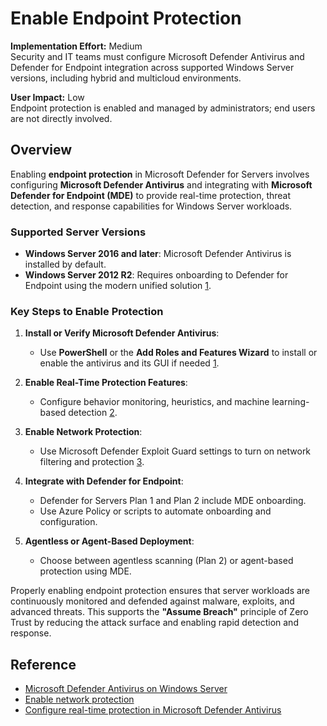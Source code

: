 # Enable Endpoint Protection

**Implementation Effort:** Medium  
Security and IT teams must configure Microsoft Defender Antivirus and Defender for Endpoint integration across supported Windows Server versions, including hybrid and multicloud environments.

**User Impact:** Low  
Endpoint protection is enabled and managed by administrators; end users are not directly involved.

## Overview

Enabling **endpoint protection** in Microsoft Defender for Servers involves configuring **Microsoft Defender Antivirus** and integrating with **Microsoft Defender for Endpoint (MDE)** to provide real-time protection, threat detection, and response capabilities for Windows Server workloads.

### Supported Server Versions

- **Windows Server 2016 and later**: Microsoft Defender Antivirus is installed by default.
- **Windows Server 2012 R2**: Requires onboarding to Defender for Endpoint using the modern unified solution [1](https://learn.microsoft.com/en-us/defender-endpoint/microsoft-defender-antivirus-on-windows-server).

### Key Steps to Enable Protection

1. **Install or Verify Microsoft Defender Antivirus**:
   - Use **PowerShell** or the **Add Roles and Features Wizard** to install or enable the antivirus and its GUI if needed [1](https://learn.microsoft.com/en-us/defender-endpoint/microsoft-defender-antivirus-on-windows-server).

2. **Enable Real-Time Protection Features**:
   - Configure behavior monitoring, heuristics, and machine learning-based detection [2](https://learn.microsoft.com/en-us/defender-endpoint/configure-real-time-protection-microsoft-defender-antivirus).

3. **Enable Network Protection**:
   - Use Microsoft Defender Exploit Guard settings to turn on network filtering and protection [3](https://learn.microsoft.com/en-us/defender-endpoint/enable-network-protection).

4. **Integrate with Defender for Endpoint**:
   - Defender for Servers Plan 1 and Plan 2 include MDE onboarding.
   - Use Azure Policy or scripts to automate onboarding and configuration.

5. **Agentless or Agent-Based Deployment**:
   - Choose between agentless scanning (Plan 2) or agent-based protection using MDE.

Properly enabling endpoint protection ensures that server workloads are continuously monitored and defended against malware, exploits, and advanced threats. This supports the **"Assume Breach"** principle of Zero Trust by reducing the attack surface and enabling rapid detection and response.

## Reference

- [Microsoft Defender Antivirus on Windows Server](https://learn.microsoft.com/en-us/defender-endpoint/microsoft-defender-antivirus-on-windows-server)  
- [Enable network protection](https://learn.microsoft.com/en-us/defender-endpoint/enable-network-protection)  
- [Configure real-time protection in Microsoft Defender Antivirus](https://learn.microsoft.com/en-us/defender-endpoint/configure-real-time-protection-microsoft-defender-antivirus)
